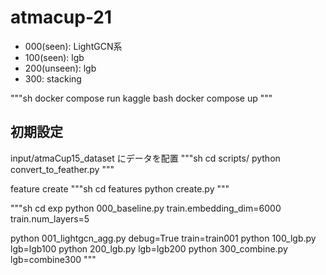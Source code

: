 # atmacup-21

- 000(seen): LightGCN系
- 100(seen): lgb
- 200(unseen): lgb
- 300: stacking

"""sh
docker compose run kaggle bash
docker compose up
"""

## 初期設定

input/atmaCup15_dataset にデータを配置
"""sh
cd scripts/
python convert_to_feather.py
"""

feature create
"""sh
cd features
python create.py
"""

"""sh
cd exp
python 000_baseline.py  train.embedding_dim=6000 train.num_layers=5

python 001_lightgcn_agg.py debug=True train=train001
python 100_lgb.py lgb=lgb100
python 200_lgb.py lgb=lgb200
python 300_combine.py lgb=combine300
"""

